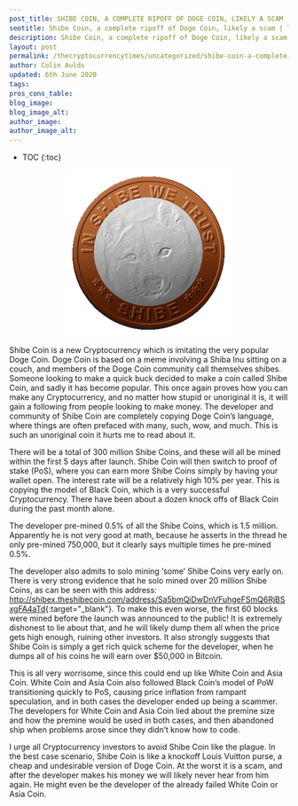 ```yaml
---
post_title: SHIBE COIN, A COMPLETE RIPOFF OF DOGE COIN, LIKELY A SCAM
seotitle: Shibe Coin, a complete ripoff of Doge Coin, likely a scam | The Cryptocurrency Times
description: Shibe Coin, a complete ripoff of Doge Coin, likely a scam
layout: post
permalink: /thecryptocurrencytimes/uncategorized/shibe-coin-a-complete-ripoff-of-doge-coin-likely-a-scam/
author: Colin Aulds
updated: 6th June 2020
tags:
pros_cons_table:
blog_image:
blog_image_alt:
author_image:
author_image_alt:
---
```


* TOC
{:toc}

<center>
  <img src="/images/shibe-coin-a-complete-ripoff-of-doge-coin-likely-a-scam/shibecoin-300x300.png" style="width:auto;">
</center>

Shibe Coin is a new Cryptocurrency which is imitating the very popular Doge Coin. Doge Coin is based on a meme involving a Shiba Inu sitting on a couch, and members of the Doge Coin community call themselves shibes. Someone looking to make a quick buck decided to make a coin called Shibe Coin, and sadly it has become popular. This once again proves how you can make any Cryptocurrency, and no matter how stupid or unoriginal it is, it will gain a following from people looking to make money. The developer and community of Shibe Coin are completely copying Doge Coin’s language, where things are often prefaced with many, such, wow, and much. This is such an unoriginal coin it hurts me to read about it.

There will be a total of 300 million Shibe Coins, and these will all be mined within the first 5 days after launch. Shibe Coin will then switch to proof of stake (PoS), where you can earn more Shibe Coins simply by having your wallet open. The interest rate will be a relatively high 10% per year. This is copying the model of Black Coin, which is a very successful Cryptocurrency. There have been about a dozen knock offs of Black Coin during the past month alone.

The developer pre-mined 0.5% of all the Shibe Coins, which is 1.5 million. Apparently he is not very good at math, because he asserts in the thread he only pre-mined 750,000, but it clearly says multiple times he pre-mined 0.5%.

The developer also admits to solo mining ‘some’ Shibe Coins very early on. There is very strong evidence that he solo mined over 20 million Shibe Coins, as can be seen with this address: <http://shibex.theshibecoin.com/address/Sa5bmQiDwDnVFuhgeFSmQ6RjBSxgFA4aTd>{:target="\_blank"}. To make this even worse, the first 60 blocks were mined before the launch was announced to the public! It is extremely dishonest to lie about that, and he will likely dump them all when the price gets high enough, ruining other investors. It also strongly suggests that Shibe Coin is simply a get rich quick scheme for the developer, when he dumps all of his coins he will earn over $50,000 in Bitcoin.

This is all very worrisome, since this could end up like White Coin and Asia Coin. White Coin and Asia Coin also followed Black Coin’s model of PoW transitioning quickly to PoS, causing price inflation from rampant speculation, and in both cases the developer ended up being a scammer. The developers for White Coin and Asia Coin lied about the premine size and how the premine would be used in both cases, and then abandoned ship when problems arose since they didn’t know how to code.

I urge all Cryptocurrency investors to avoid Shibe Coin like the plague. In the best case scenario, Shibe Coin is like a knockoff Louis Vuitton purse, a cheap and undesirable version of Doge Coin.  At the worst it is a scam, and after the developer makes his money we will likely never hear from him again. He might even be the developer of the already failed White Coin or Asia Coin.
